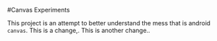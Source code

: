 #Canvas Experiments

This project is an attempt to better understand the mess that is android `canvas`.
This is a change,. 
This is another change..
